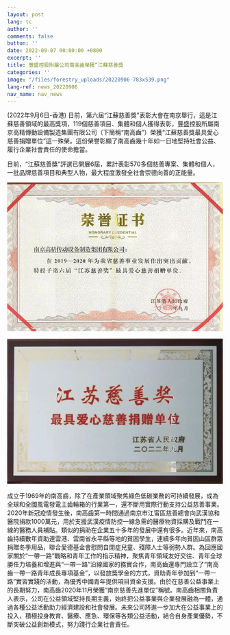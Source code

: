 ```yaml
---
layout: post
lang: tc
author: ''
comments: false
button: ''
date: 2022-09-07 00:00:00 +0800
excerpt: ''
title: 豐盛控股附屬公司南高齒榮獲“江蘇慈善獎
categories: ''
image: "/files/forestry_uploads/20220906-783x539.png"
lang-ref: news_20220906
nav_name: nav_news
---
```

(2022年9月6日-香港) 日前，第六屆“江蘇慈善獎”表彰大會在南京舉行，這是江蘇慈善領域的最高獎項，119個慈善項目、集體和個人獲得表彰，豐盛控股所屬南京高精傳動設備製造集團有限公司（下簡稱“南高齒”）榮獲“江蘇慈善獎最具愛心慈善捐贈單位”這一殊榮。這份榮譽彰顯了南高齒幾十年如一日地堅持社會公益、履行企業社會責任的使命擔當。

目前，“江蘇慈善獎”評選已開展6屆，累計表彰570多個慈善專案、集體和個人，一批品牌慈善項目和典型人物，最大程度激發全社會崇德向善的正能量。

![](/files/forestry_uploads/20220906-783x539.png)

![](/files/forestry_uploads/20220906-1059x712.png)

成立于1969年的南高齒，除了在產業領域聚焦綠色低碳業務的可持續發展，成為全球和全國風電發電主齒輪箱的行業第一，還不斷用實際行動支持公益慈善事業。2020年新冠疫情發生後，南高齒第一時間通過南京市江甯區慈善總會向武漢協和醫院捐款1000萬元，用於支援武漢疫情防控一線急需的醫療物資採購及戰鬥在一線的醫務人員補貼。類似的捐助在企業五十多年的發展中還有很多。近年來，南高齒持續數年資助連雲港、雲南省永平縣等地的貧困學生，連續多年向貧困山區群眾捐贈冬季用品，聯合愛德基金會慰問自閉症兒童、殘障人士等弱勢人群。為回應國家關於“一帶一路”戰略和青年工作的指示精神，聚焦青年領域友好交往、青年全球勝任力培養和增進與“一帶一路”沿線國家的務實合作，南高齒還專門設立了“南高齒一帶一路青年成長專項基金”，以發放獎學金的方式，資助青年參加到“一帶一路”實習實踐的活動，為優秀中國青年提供項目資金支援。由於在慈善公益事業上的長期努力，南高齒2020年11月榮獲“南京慈善先進單位”稱號。南高齒相關負責人表示，公司在公益領域堅持長期主義，始終把公益事業與企業發展融為一體，通過各種公益活動助力經濟建設和社會發展。未來公司將進一步加大在公益事業上的投入，積極投身教育、醫療、應急、環保等各類公益活動，結合自身產業優勢，不斷突破公益創新模式，努力踐行企業社會責任。